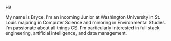 Hi!

My name is Bryce.  I'm an incoming Junior at Washington University in St. Louis majoring in Computer Science and minoring in Environmental Studies. I'm passionate about all things CS. I'm particularly interested in full stack engineering, artificial intelligence, and data management.
